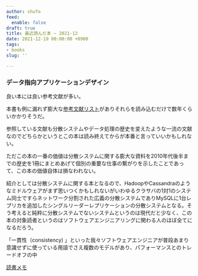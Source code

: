 ```yaml
---
author: shufo
feed:
  enable: false
draft: true
title: 最近読んだ本 ~ 2021-12
date: 2021-12-19 00:00:00 +0900
tags:
- books
slug: ''

---
```

### データ指向アプリケーションデザイン

良い本には良い参考文献が多い。

本書も例に漏れず膨大な[参考文献リスト](https://github.com/ept/ddia-references)がありそれらを読み込むだけで数年くらいかかりそうだ。

参照している文献も分散システムやデータ処理の歴史を変えたような一流の文献なのでどちらかというとこの本は読み終えてからが本番と言っていいかもしれない。

ただこの本の一番の価値は分散システムに関する膨大な資料を2010年代後半までの歴史を1冊にまとめあげて個別の重要な仕事の繋がりを示したことであって、この本の価値自体は損なわれない。

紹介としては分散システムに関する本となるので、HadoopやCassandraのようなミドルウェアがまず思いつくかもしれないがいわゆるクラサバの1対1のシステム同士ですらネットワーク分割された広義の分散システムでありMySQLに1台レプリカを追加したシングルリーダーレプリケーションの分散システムとなる。そう考えると純粋に分散システムでないシステムというのは現代だと少なく、この本の対象読者というのはソフトウェアエンジニアリングに関わる人のほぼ全てになるだろう。

「一貫性（consistency) 」といった我々ソフトウェアエンジニアが普段あまり意識せずに使っている用語でさえ複数のモデルがあり、パフォーマンスとのトレードオフの中

[読書メモ](https://scrapbox.io/shufo/%E3%83%87%E3%83%BC%E3%82%BF%E5%BF%97%E5%90%91%E3%82%A2%E3%83%97%E3%83%AA%E3%82%B1%E3%83%BC%E3%82%B7%E3%83%A7%E3%83%B3%E3%83%87%E3%82%B6%E3%82%A4%E3%83%B3%E8%AA%AD%E6%9B%B8%E3%83%A1%E3%83%A2)